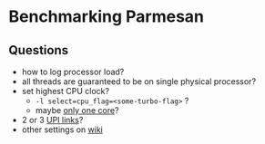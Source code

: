 
#   Benchmarking Parmesan

## Questions

* how to log processor load?
* all threads are guaranteed to be on single physical processor?
* set highest CPU clock?
    * `-l select=cpu_flag=<some-turbo-flag>` ?
    * maybe [only one core](https://en.wikichip.org/wiki/intel/xeon_platinum/8280)?
* 2 or 3 [UPI links](https://en.wikichip.org/wiki/intel/microarchitectures/cascade_lake)?
* other settings on [wiki](https://wiki.metacentrum.cz/wiki/About_scheduling_system)
